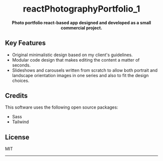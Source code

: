 
<h1 align="center">
reactPhotographyPortfolio_1
</h1>

<h4 align="center">Photo portfolio react-based app designed and developed as a small commercial project.</h4>

<p align="center"> 
</p>

## Key Features

* Original minimalistic design based on my client's guidelines.
* Modular code design that makes editing the content a matter of seconds.
* Slideshows and carousels written from scratch to allow both portrait and landscape orientation images in one series and also to fit the design choices.

## Credits

This software uses the following open source packages:

- Sass
- Tailwind

## License

MIT

---
